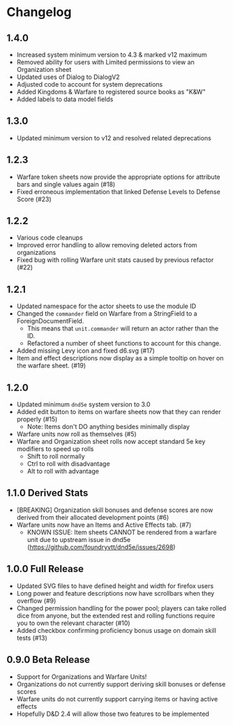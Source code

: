 # Changelog

## 1.4.0

- Increased system minimum version to 4.3 & marked v12 maximum
- Removed ability for users with Limited permissions to view an Organization sheet
- Updated uses of Dialog to DialogV2
- Adjusted code to account for system deprecations
- Added Kingdoms & Warfare to registered source books as "K&W"
- Added labels to data model fields

## 1.3.0

- Updated minimum version to v12 and resolved related deprecations

## 1.2.3

- Warfare token sheets now provide the appropriate options for attribute bars and single values again (#18)
- Fixed erroneous implementation that linked Defense Levels to Defense Score (#23)

## 1.2.2

- Various code cleanups
- Improved error handling to allow removing deleted actors from organizations
- Fixed bug with rolling Warfare unit stats caused by previous refactor (#22)

## 1.2.1

- Updated namespace for the actor sheets to use the module ID
- Changed the `commander` field on Warfare from a StringField to a ForeignDocumentField.
  - This means that `unit.commander` will return an actor rather than the ID.
  - Refactored a number of sheet functions to account for this change.
- Added missing Levy icon and fixed d6.svg (#17)
- Item and effect descriptions now display as a simple tooltip on hover on the warfare sheet. (#19)

## 1.2.0

- Updated minimum `dnd5e` system version to 3.0
- Added edit button to items on warfare sheets now that they can render properly (#15)
  - Note: Items don't DO anything besides minimally display
- Warfare units now roll as themselves (#5)
- Warfare and Organization sheet rolls now accept standard 5e key modifiers to speed up rolls
  - Shift to roll normally
  - Ctrl to roll with disadvantage
  - Alt to roll with advantage

## 1.1.0 Derived Stats

- [BREAKING] Organization skill bonuses and defense scores are now derived from their allocated development points (#6)
- Warfare units now have an Items and Active Effects tab. (#7)
  - KNOWN ISSUE: Item sheets CANNOT be rendered from a warfare unit due to upstream issue in dnd5e (https://github.com/foundryvtt/dnd5e/issues/2698)

## 1.0.0 Full Release

- Updated SVG files to have defined height and width for firefox users
- Long power and feature descriptions now have scrollbars when they overflow (#9)
- Changed permission handling for the power pool; players can take rolled dice from anyone, but the extended rest and rolling functions require you to own the relevant character (#10)
- Added checkbox confirming proficiency bonus usage on domain skill tests (#13)

## 0.9.0 Beta Release

- Support for Organizations and Warfare Units!
- Organizations do not currently support deriving skill bonuses or defense scores
- Warfare units do not currently support carrying items or having active effects
- Hopefully D&D 2.4 will allow those two features to be implemented
